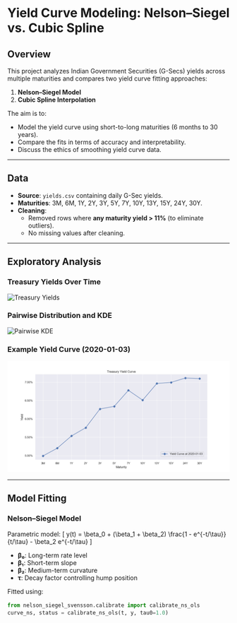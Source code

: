 # Yield Curve Modeling: Nelson–Siegel vs. Cubic Spline

## Overview
This project analyzes Indian Government Securities (G-Secs) yields across multiple maturities and compares two yield curve fitting approaches:
1. **Nelson–Siegel Model**
2. **Cubic Spline Interpolation**

The aim is to:
- Model the yield curve using short-to-long maturities (6 months to 30 years).
- Compare the fits in terms of accuracy and interpretability.
- Discuss the ethics of smoothing yield curve data.

---

## Data
- **Source**: `yields.csv` containing daily G-Sec yields.
- **Maturities**: 3M, 6M, 1Y, 2Y, 3Y, 5Y, 7Y, 10Y, 13Y, 15Y, 24Y, 30Y.
- **Cleaning**:  
  - Removed rows where **any maturity yield > 11%** (to eliminate outliers).
  - No missing values after cleaning.

---

## Exploratory Analysis

### Treasury Yields Over Time
![Treasury Yields](images/TreasuryYeilds.png )

### Pairwise Distribution and KDE
![Pairwise KDE](images/pairwise_kde.png)

### Example Yield Curve (2020-01-03)
![Yield Curve 2020-01-03](images/yield_curve_2020-01-03.png)

---

## Model Fitting

### Nelson–Siegel Model
Parametric model:
\[
y(t) = \beta_0 + (\beta_1 + \beta_2) \frac{1 - e^{-t/\tau}}{t/\tau} - \beta_2 e^{-t/\tau}
\]

- **β₀**: Long-term rate level  
- **β₁**: Short-term slope  
- **β₂**: Medium-term curvature  
- **τ**: Decay factor controlling hump position  

Fitted using:
```python
from nelson_siegel_svensson.calibrate import calibrate_ns_ols
curve_ns, status = calibrate_ns_ols(t, y, tau0=1.0)

